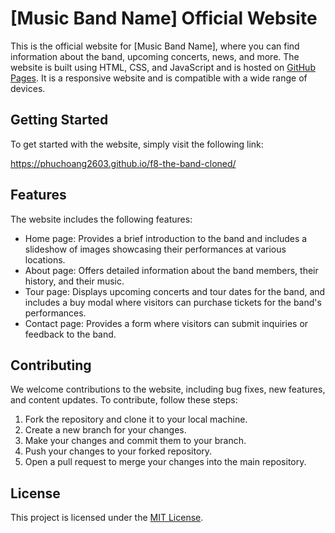 # [Music Band Name] Official Website
This is the official website for [Music Band Name], where you can find information about the band, upcoming concerts, news, and more. The website is built using HTML, CSS, and JavaScript and is hosted on [GitHub Pages](https://pages.github.com/). It is a responsive website and is compatible with a wide range of devices.

## Getting Started
To get started with the website, simply visit the following link:

https://phuchoang2603.github.io/f8-the-band-cloned/

## Features
The website includes the following features:
- Home page: Provides a brief introduction to the band and includes a slideshow of images showcasing their performances at various locations.
- About page: Offers detailed information about the band members, their history, and their music.
- Tour page: Displays upcoming concerts and tour dates for the band, and includes a buy modal where visitors can purchase tickets for the band's performances.
- Contact page: Provides a form where visitors can submit inquiries or feedback to the band.

## Contributing
We welcome contributions to the website, including bug fixes, new features, and content updates. To contribute, follow these steps:

1. Fork the repository and clone it to your local machine.
2. Create a new branch for your changes.
3. Make your changes and commit them to your branch.
4. Push your changes to your forked repository.
5. Open a pull request to merge your changes into the main repository.

## License
This project is licensed under the [MIT License](https://opensource.org/license/mit/).
